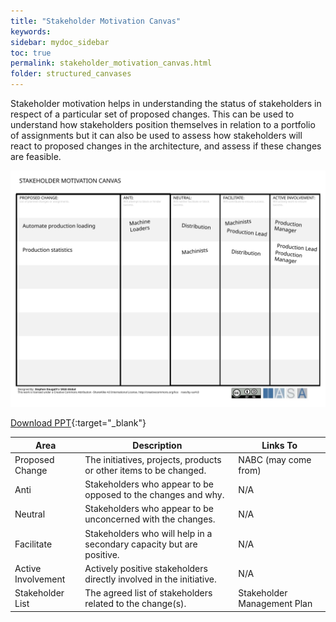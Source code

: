 ```yaml
---
title: "Stakeholder Motivation Canvas"
keywords: 
sidebar: mydoc_sidebar
toc: true
permalink: stakeholder_motivation_canvas.html
folder: structured_canvases
---
```


Stakeholder motivation helps in understanding the status of stakeholders in respect of a particular set of proposed changes. This can be used to understand how stakeholders position themselves in relation to a portfolio of assignments but it can also be used to assess how stakeholders will react to proposed changes in the architecture, and assess if these changes are feasible.

![image001](media/stakeholder_motivation_canvas001.svg)

[Download PPT](media/ppt/stakeholder_motivation_canvas.ppt){:target="_blank"}

| Area | Description | Links To |
| --- | --- | --- |
| Proposed Change | The initiatives, projects, products or other items to be changed. | NABC (may come from) |
| Anti | Stakeholders who appear to be opposed to the changes and why. | N/A |
| Neutral | Stakeholders who appear to be unconcerned with the changes. | N/A |
| Facilitate | Stakeholders who will help in a secondary capacity but are positive. | N/A |
| Active Involvement | Actively positive stakeholders directly involved in the initiative. | N/A |
| Stakeholder List | The agreed list of stakeholders related to the change(s). | Stakeholder Management Plan |